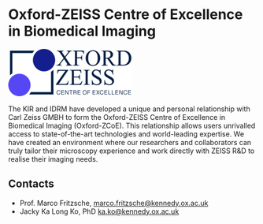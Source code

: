 # Oxford-ZEISS Centre of Excellence in Biomedical Imaging

![alt text](https://github.com/Oxford-Zeiss-Centre-of-Excellence/.github/blob/main/img/logo.png?raw=true "Oxford-ZEISS Centre of Excellence in Biomedical Imaging, University of Oxford")

The KIR and IDRM have developed a unique and personal relationship with Carl Zeiss GMBH to form the Oxford-ZEISS Centre of Excellence in Biomedical Imaging (Oxford-ZCoE). This relationship allows users unrivalled access to state-of-the-art technologies and world-leading expertise. We have created an environment where our researchers and collaborators can truly tailor their microscopy experience and work directly with ZEISS R&D to realise their imaging needs.

## Contacts
- Prof. Marco Fritzsche, [marco.fritzsche@kennedy.ox.ac.uk ](mailto:marco.fritzsche@kennedy.ox.ac.uk )
- Jacky Ka Long Ko, PhD [ka.ko@kennedy.ox.ac.uk](mailto:ka.ko@kennedy.ox.ac.uk)

<!--

**Here are some ideas to get you started:**

🙋‍♀️ A short introduction - what is your organization all about?
🌈 Contribution guidelines - how can the community get involved?
👩‍💻 Useful resources - where can the community find your docs? Is there anything else the community should know?
🍿 Fun facts - what does your team eat for breakfast?
🧙 Remember, you can do mighty things with the power of [Markdown](https://docs.github.com/github/writing-on-github/getting-started-with-writing-and-formatting-on-github/basic-writing-and-formatting-syntax)
-->
